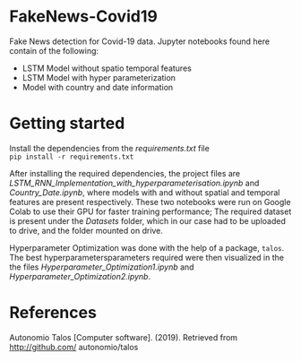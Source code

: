 # FakeNews-Covid19
Fake News detection for Covid-19 data. Jupyter notebooks found here contain of the following:
<ul>
  <li>LSTM Model without spatio temporal features</li>
  <li>LSTM Model with hyper parameterization</li>
  <li>Model with country and date information</li>
</ul>

# Getting started
Install the dependencies from the <em> requirements.txt </em> file <br>
  <code>pip install -r requirements.txt </code> </br>
  
  After installing the required dependencies, the project files are <em>LSTM_RNN_Implementation_with_hyperparameterisation.ipynb</em> and <em>Country_Date.ipynb</em>, where models with and without spatial and temporal features are present respectively. These two notebooks were run on Google Colab to use their GPU for faster training performance; The required dataset is present under the <em>Datasets</em> folder, which in our case had to be uploaded to drive, and the folder mounted on drive. <br>
  
  Hyperparameter Optimization was done with the help of a package, <code>talos</code>. The best hyperparametersparameters required were then visualized in the the files <em>Hyperparameter_Optimization1.ipynb</em> and <em>Hyperparameter_Optimization2.ipynb</em>. 
  
 # References 
 
 Autonomio Talos [Computer software]. (2019). Retrieved from http://github.com/ autonomio/talos
